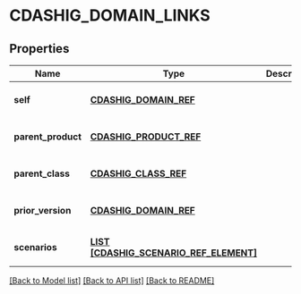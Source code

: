 # CDASHIG_DOMAIN_LINKS

## Properties
Name | Type | Description | Notes
------------ | ------------- | ------------- | -------------
**self** | [**CDASHIG_DOMAIN_REF**](CdashigDomainRef.md) |  | [optional] [default to null]
**parent_product** | [**CDASHIG_PRODUCT_REF**](CdashigProductRef.md) |  | [optional] [default to null]
**parent_class** | [**CDASHIG_CLASS_REF**](CdashigClassRef.md) |  | [optional] [default to null]
**prior_version** | [**CDASHIG_DOMAIN_REF**](CdashigDomainRef.md) |  | [optional] [default to null]
**scenarios** | [**LIST [CDASHIG_SCENARIO_REF_ELEMENT]**](CdashigScenarioRefElement.md) |  | [optional] [default to null]

[[Back to Model list]](../README.md#documentation-for-models) [[Back to API list]](../README.md#documentation-for-api-endpoints) [[Back to README]](../README.md)


